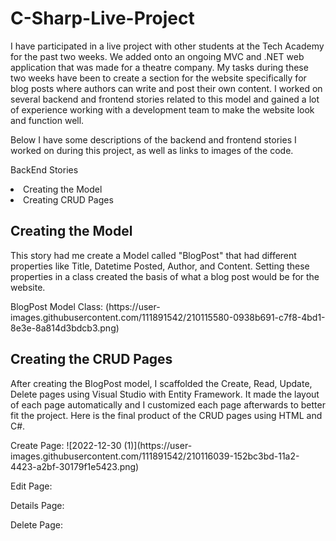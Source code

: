 # C-Sharp-Live-Project
<p>I have participated in a live project with other students at the Tech Academy for the past two weeks. We added onto an ongoing MVC and .NET web application that was made for a theatre company. My tasks during these two weeks have been to create a section for the website specifically for blog posts where authors can write and post their own content. I worked on several backend and frontend stories related to this model and gained a lot of experience working with a development team to make the website look and function well.<p>
<p>Below I have some descriptions of the backend and frontend stories I worked on during this project, as well as links to images of the code.</p>
<p>BackEnd Stories</p>
<li>Creating the Model</li>
<li>Creating CRUD Pages</li>
<h2>Creating the Model</h2>
<p>This story had me create a Model called "BlogPost" that had different properties like Title, Datetime Posted, Author, and Content. Setting these properties in a class created the basis of what a blog post would be for the website.</p>
<p>BlogPost Model Class: (https://user-images.githubusercontent.com/111891542/210115580-0938b691-c7f8-4bd1-8e3e-8a814d3bdcb3.png)
<h2>Creating the CRUD Pages</h2>
<p>After creating the BlogPost model, I scaffolded the Create, Read, Update, Delete pages using Visual Studio with Entity Framework. It made the layout of each page automatically and I customized each page afterwards to better fit the project. Here is the final product of the CRUD pages using HTML and C#.</p>
<p>Create Page: ![2022-12-30 (1)](https://user-images.githubusercontent.com/111891542/210116039-152bc3bd-11a2-4423-a2bf-30179f1e5423.png)</p>
<p>Edit Page: </p>
<p>Details Page: </p>
<p>Delete Page: </p>
